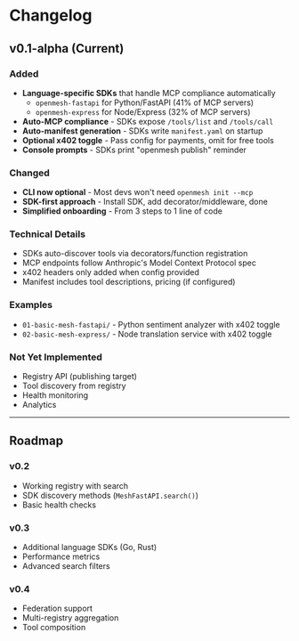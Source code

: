 # Changelog

## v0.1-alpha (Current)

### Added
- **Language-specific SDKs** that handle MCP compliance automatically
  - `openmesh-fastapi` for Python/FastAPI (41% of MCP servers)
  - `openmesh-express` for Node/Express (32% of MCP servers)
- **Auto-MCP compliance** - SDKs expose `/tools/list` and `/tools/call` 
- **Auto-manifest generation** - SDKs write `manifest.yaml` on startup
- **Optional x402 toggle** - Pass config for payments, omit for free tools
- **Console prompts** - SDKs print "openmesh publish" reminder

### Changed
- **CLI now optional** - Most devs won't need `openmesh init --mcp`
- **SDK-first approach** - Install SDK, add decorator/middleware, done
- **Simplified onboarding** - From 3 steps to 1 line of code

### Technical Details
- SDKs auto-discover tools via decorators/function registration
- MCP endpoints follow Anthropic's Model Context Protocol spec
- x402 headers only added when config provided
- Manifest includes tool descriptions, pricing (if configured)

### Examples
- `01-basic-mesh-fastapi/` - Python sentiment analyzer with x402 toggle
- `02-basic-mesh-express/` - Node translation service with x402 toggle

### Not Yet Implemented
- Registry API (publishing target)
- Tool discovery from registry
- Health monitoring
- Analytics

---

## Roadmap

### v0.2
- Working registry with search
- SDK discovery methods (`MeshFastAPI.search()`)
- Basic health checks

### v0.3
- Additional language SDKs (Go, Rust)
- Performance metrics
- Advanced search filters

### v0.4
- Federation support
- Multi-registry aggregation
- Tool composition